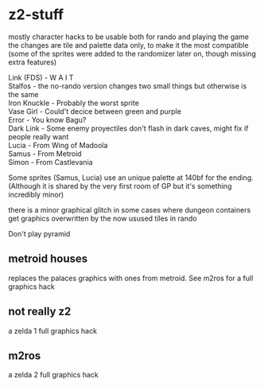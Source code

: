 # z2-stuff  
mostly character hacks to be usable both for rando and playing the game  
the changes are tile and palette data only, to make it the most compatible  
(some of the sprites were added to the randomizer later on, though missing extra features)  
  
Link (FDS) - W A I T  
Stalfos - the no-rando version changes two small things but otherwise is the same  
Iron Knuckle - Probably the worst sprite  
Vase Girl - Could't decice between green and purple  
Error - You know Bagu?  
Dark Link - Some enemy proyectiles don't flash in dark caves, might fix if people really want  
Lucia - From Wing of Madoola  
Samus - From Metroid  
Simon - From Castlevania  
  
Some sprites (Samus, Lucia) use an unique palette at 140bf for the ending. (Although it is shared by the very first room of GP but it's something incredibly minor)  
  
there is a minor graphical glitch in some cases where dungeon containers get graphics overwritten by the now usused tiles in rando  
  
Don't play pyramid

## metroid houses

replaces the palaces graphics with ones from metroid. See m2ros for a full graphics hack

## not really z2
a zelda 1 full graphics hack
## m2ros
a zelda 2 full graphics hack
